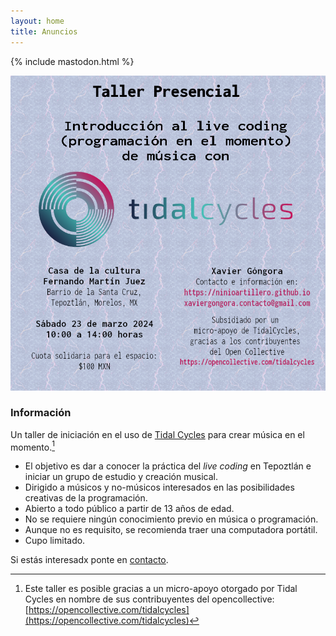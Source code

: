 ```yaml
---
layout: home
title: Anuncios
---
```

{% include mastodon.html %}

![Cartel para el taller introductorio a Tidal Cycles](imgs/2024-intro-tidal/cartel.png)

### Información

Un taller de iniciación en el uso de [Tidal Cycles](https://tidalcycles.org/) para crear música en el momento.[^acknowledge]

* El objetivo es dar a conocer la práctica del _live coding_ en Tepoztlán e iniciar un grupo de estudio y creación musical.
* Dirigido a músicos y no-músicos interesados en las posibilidades creativas de la programación.
* Abierto a todo público a partir de 13 años de edad.
* No se requiere ningún conocimiento previo en música o programación.
* Aunque no es requisito, se recomienda traer una computadora portátil.
* Cupo limitado.

Si estás interesadx ponte en [contacto](mailto:xaviergongora.contacto@gmail.com).

[^acknowledge]: Este taller es posible gracias a un micro-apoyo otorgado por Tidal Cycles en nombre de sus contribuyentes del opencollective: [https://opencollective.com/tidalcycles](https://opencollective.com/tidalcycles)
